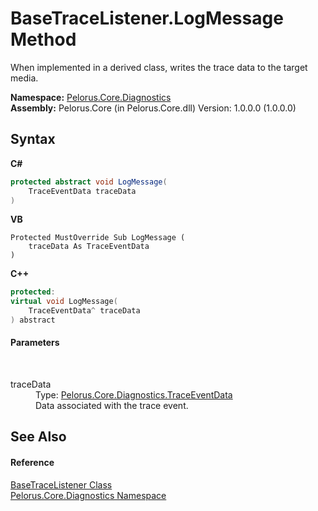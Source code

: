 # BaseTraceListener.LogMessage Method 
 

When implemented in a derived class, writes the trace data to the target media.

**Namespace:**&nbsp;<a href="9C794B0B">Pelorus.Core.Diagnostics</a><br />**Assembly:**&nbsp;Pelorus.Core (in Pelorus.Core.dll) Version: 1.0.0.0 (1.0.0.0)

## Syntax

**C#**<br />
``` C#
protected abstract void LogMessage(
	TraceEventData traceData
)
```

**VB**<br />
``` VB
Protected MustOverride Sub LogMessage ( 
	traceData As TraceEventData
)
```

**C++**<br />
``` C++
protected:
virtual void LogMessage(
	TraceEventData^ traceData
) abstract
```


#### Parameters
&nbsp;<dl><dt>traceData</dt><dd>Type: <a href="707B7152">Pelorus.Core.Diagnostics.TraceEventData</a><br />Data associated with the trace event.</dd></dl>

## See Also


#### Reference
<a href="E94DFA3F">BaseTraceListener Class</a><br /><a href="9C794B0B">Pelorus.Core.Diagnostics Namespace</a><br />